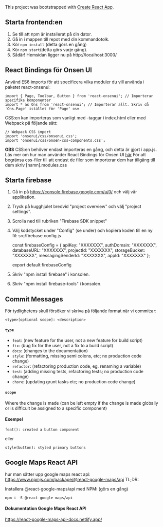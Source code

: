 This project was bootstrapped with [Create React App](https://github.com/facebook/create-react-app).

## Starta frontend:en 
1. Se till att npm är installerat på din dator.
2. Gå in i mappen till repot med din kommandotolk.
3. Kör `npm install` (detta görs en gång)
4. Kör `npm start`(detta görs varje gång). 
5. Sådär! Hemsidan ligger nu på http://localhost:3000/


## React Bindings för Onsen UI

Använd ES6 imports för att specificera vilka moduler du vill använda i paketet react-onsenui: 

```
import { Page, Toolbar, Button } from 'react-onsenui'; // Importerar specifika komponenter
import * as Ons from 'react-onsenui'; // Importerar allt. Skriv då 'Ons.Page' istället för 'Page' osv
```

CSS:en kan importeras som vanligt med <link>-taggar i index.html eller med Webpack på följande sätt:

```
// Webpack CSS import
import 'onsenui/css/onsenui.css';
import 'onsenui/css/onsen-css-components.css';
```

**OBS** CSS:en behöver endast importeras en gång, och detta är gjort i app.js.
Läs mer om hur man använder React Bindings för Onsen UI [här](https://onsen.io/v2/guide/react/)
För att begränsa css-filer till att endast de filer som importerar dem har tillgång till dem skriv [namn].modules.css


## Starta firebase
1) Gå in på https://console.firebase.google.com/u/0/ och välj vår applikation.
2) Tryck på kugghjulet bredvid "project overview" och välj "project settings". 
3) Scrolla ned till rubriken "Firebase SDK snippet"
4) Välj kodstycket under "Config" (se under) och kopiera koden till en ny fil: src/firebase.config.js  
   
      const firebaseConfig = {
        apiKey: "XXXXXXX",
        authDomain: "XXXXXXX",
        databaseURL: "XXXXXXX",
        projectId: "XXXXXXX",
        storageBucket: "XXXXXXX",
        messagingSenderId: "XXXXXXX",
        appId: "XXXXXXX"
      };
      
      export default firebaseConfig

5) Skriv "npm install firebase" i konsolen. 
6) Skriv "npm install firebase-tools" i konsolen. 


## Commit Messages

För tydlighetens skull försöker vi skriva på följande format när vi commit:ar: 

```
<type>[optional scope]: <description>
```

#### `type`
* `feat`: (new feature for the user, not a new feature for build script)
* `fix`: (bug fix for the user, not a fix to a build script)
* `docs`: (changes to the documentation)
* `style`: (formatting, missing semi colons, etc; no production code change)
* `refactor`: (refactoring production code, eg. renaming a variable)
* `test`: (adding missing tests, refactoring tests; no production code change)
* `chore`: (updating grunt tasks etc; no production code change)

#### `scope`
Where the change is made (can be left empty if the change is made globally or is difficult be assigned to a specific component)

#### Exempel

`feat(): created a button component`

eller

`style(button): styled primary buttons`


## Google Maps React API
hur man sätter upp google maps react api: https://www.npmjs.com/package/@react-google-maps/api
TL;DR:

Installera @react-google-maps/api med NPM: (görs en gång)


`npm i -S @react-google-maps/api` 

#### Dokumentation Google Maps React API
https://react-google-maps-api-docs.netlify.app/
